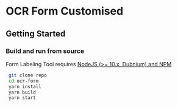 
# OCR Form Customised

## Getting Started

### Build and run from source

Form Labeling Tool requires [NodeJS (>= 10.x, Dubnium) and NPM](https://github.com/nodejs/Release)

   ```bash
    git clone repo
    cd ocr-form
    yarn install
    yarn build
    yarn start
   ```

